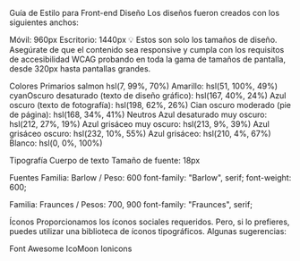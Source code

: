 Guía de Estilo para Front-end
Diseño
Los diseños fueron creados con los siguientes anchos:

Móvil: 960px
Escritorio: 1440px
💡 Estos son solo los tamaños de diseño. Asegúrate de que el contenido sea responsive y cumpla con los requisitos de accesibilidad WCAG probando en toda la gama de tamaños de pantalla, desde 320px hasta pantallas grandes.

Colores Primarios
salmon hsl(7, 99%, 70%)
Amarillo: hsl(51, 100%, 49%)
cyanOscuro desaturado (texto de diseño gráfico): hsl(167, 40%, 24%)
Azul oscuro (texto de fotografía): hsl(198, 62%, 26%)
Cian oscuro moderado (pie de página): hsl(168, 34%, 41%)
Neutros
Azul desaturado muy oscuro: hsl(212, 27%, 19%)
Azul grisáceo muy oscuro: hsl(213, 9%, 39%)
Azul grisáceo oscuro: hsl(232, 10%, 55%)
Azul grisáceo: hsl(210, 4%, 67%)
Blanco: hsl(0, 0%, 100%)

Tipografía
Cuerpo de texto
Tamaño de fuente: 18px


Fuentes
Familia: Barlow  / Peso: 600 
  font-family: "Barlow", serif;
  font-weight: 600;

Familia: Fraunces  / Pesos: 700, 900
  font-family: "Fraunces", serif;




Íconos
Proporcionamos los íconos sociales requeridos. Pero, si lo prefieres, puedes utilizar una biblioteca de íconos tipográficos. Algunas sugerencias:

Font Awesome
IcoMoon
Ionicons